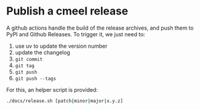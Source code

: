 # Publish a cmeel release

A github actions handle the build of the release archives, and push them to PyPI and Github Releases.
To trigger it, we just need to:

1. use uv to update the version number
2. update the changelog
3. `git commit`
4. `git tag`
5. `git push`
6. `git push --tags`


For this, an helper script is provided:

```bash
./docs/release.sh [patch|minor|major|x.y.z]
```
